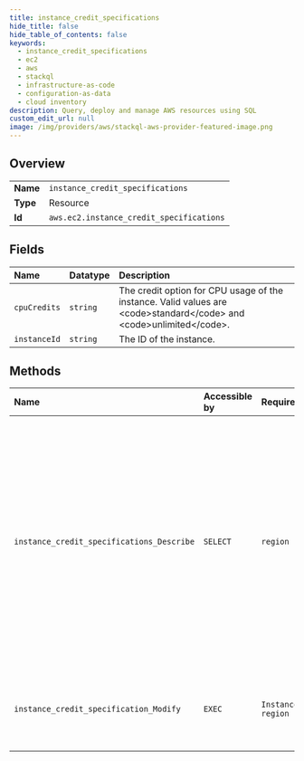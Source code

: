 ```yaml
---
title: instance_credit_specifications
hide_title: false
hide_table_of_contents: false
keywords:
  - instance_credit_specifications
  - ec2
  - aws    
  - stackql
  - infrastructure-as-code
  - configuration-as-data
  - cloud inventory
description: Query, deploy and manage AWS resources using SQL
custom_edit_url: null
image: /img/providers/aws/stackql-aws-provider-featured-image.png
---
```

  
    

## Overview
<table><tbody>
<tr><td><b>Name</b></td><td><code>instance_credit_specifications</code></td></tr>
<tr><td><b>Type</b></td><td>Resource</td></tr>
<tr><td><b>Id</b></td><td><code>aws.ec2.instance_credit_specifications</code></td></tr>
</tbody></table>

## Fields
| Name | Datatype | Description |
|:-----|:---------|:------------|
| `cpuCredits` | `string` | The credit option for CPU usage of the instance. Valid values are &lt;code&gt;standard&lt;/code&gt; and &lt;code&gt;unlimited&lt;/code&gt;. |
| `instanceId` | `string` | The ID of the instance. |
## Methods
| Name | Accessible by | Required Params | Description |
|:-----|:--------------|:----------------|:------------|
| `instance_credit_specifications_Describe` | `SELECT` | `region` | &lt;p&gt;Describes the credit option for CPU usage of the specified burstable performance instances. The credit options are &lt;code&gt;standard&lt;/code&gt; and &lt;code&gt;unlimited&lt;/code&gt;.&lt;/p&gt; &lt;p&gt;If you do not specify an instance ID, Amazon EC2 returns burstable performance instances with the &lt;code&gt;unlimited&lt;/code&gt; credit option, as well as instances that were previously configured as T2, T3, and T3a with the &lt;code&gt;unlimited&lt;/code&gt; credit option. For example, if you resize a T2 instance, while it is configured as &lt;code&gt;unlimited&lt;/code&gt;, to an M4 instance, Amazon EC2 returns the M4 instance.&lt;/p&gt; &lt;p&gt;If you specify one or more instance IDs, Amazon EC2 returns the credit option (&lt;code&gt;standard&lt;/code&gt; or &lt;code&gt;unlimited&lt;/code&gt;) of those instances. If you specify an instance ID that is not valid, such as an instance that is not a burstable performance instance, an error is returned.&lt;/p&gt; &lt;p&gt;Recently terminated instances might appear in the returned results. This interval is usually less than one hour.&lt;/p&gt; &lt;p&gt;If an Availability Zone is experiencing a service disruption and you specify instance IDs in the affected zone, or do not specify any instance IDs at all, the call fails. If you specify only instance IDs in an unaffected zone, the call works normally.&lt;/p&gt; &lt;p&gt;For more information, see &lt;a href="https://docs.aws.amazon.com/AWSEC2/latest/UserGuide/burstable-performance-instances.html"&gt;Burstable performance instances&lt;/a&gt; in the &lt;i&gt;Amazon EC2 User Guide&lt;/i&gt;.&lt;/p&gt; |
| `instance_credit_specification_Modify` | `EXEC` | `InstanceCreditSpecification, region` | &lt;p&gt;Modifies the credit option for CPU usage on a running or stopped burstable performance instance. The credit options are &lt;code&gt;standard&lt;/code&gt; and &lt;code&gt;unlimited&lt;/code&gt;.&lt;/p&gt; &lt;p&gt;For more information, see &lt;a href="https://docs.aws.amazon.com/AWSEC2/latest/UserGuide/burstable-performance-instances.html"&gt;Burstable performance instances&lt;/a&gt; in the &lt;i&gt;Amazon EC2 User Guide&lt;/i&gt;.&lt;/p&gt; |
